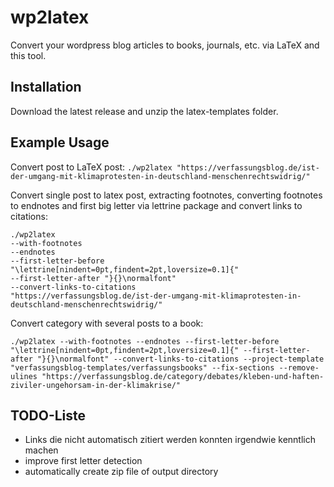 # wp2latex
Convert your wordpress blog articles to books, journals, etc. via LaTeX and this tool.

## Installation
Download the latest release and unzip the latex-templates folder.

## Example Usage
Convert post to LaTeX post:
``./wp2latex "https://verfassungsblog.de/ist-der-umgang-mit-klimaprotesten-in-deutschland-menschenrechtswidrig/"``

Convert single post to latex post, extracting footnotes, converting footnotes to endnotes and first big letter via lettrine package and convert links to citations:

````
./wp2latex 
--with-footnotes
--endnotes
--first-letter-before "\lettrine[nindent=0pt,findent=2pt,loversize=0.1]{"
--first-letter-after "}{}\normalfont"
--convert-links-to-citations
"https://verfassungsblog.de/ist-der-umgang-mit-klimaprotesten-in-deutschland-menschenrechtswidrig/"
````

Convert category with several posts to a book:
````
./wp2latex --with-footnotes --endnotes --first-letter-before "\lettrine[nindent=0pt,findent=2pt,loversize=0.1]{" --first-letter-after "}{}\normalfont" --convert-links-to-citations --project-template "verfassungsblog-templates/verfassungsbooks" --fix-sections --remove-ulines "https://verfassungsblog.de/category/debates/kleben-und-haften-ziviler-ungehorsam-in-der-klimakrise/"
````

## TODO-Liste
* Links die nicht automatisch zitiert werden konnten irgendwie kenntlich machen
* improve first letter detection
* automatically create zip file of output directory
